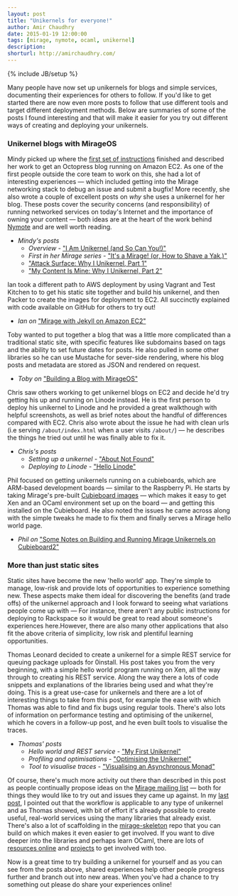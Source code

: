 ```yaml
---
layout: post
title: "Unikernels for everyone!"
author: Amir Chaudhry
date: 2015-01-19 12:00:00
tags: [mirage, nymote, ocaml, unikernel]
description:
shorturl: http://amirchaudhry.com/
---
```

{% include JB/setup %}
<!-- 
[![Alt]({{BASE_PATH}}/images/web/#.jpg)](http://www.com)

<a href="#"><img style="float: right; margin-left: 10px" src="http://amirchaudhry.com/images/web/#"></a>
 -->

Many people have now set up unikernels for blogs and simple services, documenting their experiences for others to follow.  If you'd like to get started there are now even more posts to follow that use different tools and target different deployment methods.  Below are summaries of some of the posts I found interesting and that will make it easier for you try out different ways of creating and deploying your unikernels.

### Unikernel blogs with MirageOS ###

Mindy picked up where the [first set of instructions][jekyll-unikernel] finished and described her work to get an Octopress blog running on Amazon EC2.  As one of the first people outside the core team to work on this, she had a lot of interesting experiences — which included getting into the Mirage networking stack to debug an issue and submit a bugfix!  More recently, she also wrote a couple of excellent posts on *why* she uses a unikernel for her blog.  These posts cover the security concerns (and responsibility) of running networked services on today's Internet and the importance of owning your content — both ideas are at the heart of the work behind [Nymote][] and are well worth reading.

- *Mindy's posts*
  - *Overview* - ["I Am Unikernel (and So Can You!)"][mindy-overview]
  - *First in her Mirage series* - ["It's a Mirage! (or, How to Shave a Yak.)"][mindy-first]
  - ["Attack Surface: Why I Unikernel, Part 1"][mindy-uk1]
  - ["My Content Is Mine: Why I Unikernel, Part 2"][mindy-uk2]

Ian took a different path to AWS deployment by using Vagrant and Test Kitchen to to get his static site together and build his unikernel, and then Packer to create the images for deployment to EC2.  All succinctly explained with code available on GitHub for others to try out!

- *Ian on* ["Mirage with Jekyll on Amazon EC2"][mir-jekyll]

Toby wanted to put together a blog that was a little more complicated than a traditional static site, with specific features like subdomains based on tags and the ability to set future dates for posts. He also pulled in some other libraries so he can use Mustache for sever-side rendering, where his blog posts and metadata are stored as JSON and rendered on request.

- *Toby on* ["Building a Blog with MirageOS"][toby-blog]

Chris saw others working to get unikernel blogs on EC2 and decide he'd try getting his up and running on Linode instead.  He is the first person to deploy his unikernel to Linode and he provided a great walkthough with helpful screenshots, as well as brief notes about the handful of differences compared with EC2.  Chris also wrote about the issue he had with clean urls (i.e serving `/about/index.html` when a user visits `/about/`) — he describes the things he tried out until he was finally able to fix it.  

- *Chris's posts*
  - *Setting up a unikernel* - ["About Not Found"][chris-unikernel]
  - *Deploying to Linode* - ["Hello Linode"][chris-linode]

Phil focused on getting unikernels running on a cubieboards, which are ARM-based development boards — similar to the Raspberry Pi. He starts by taking Mirage's pre-built [Cubieboard images][arm-tarball] — which makes it easy to get Xen and an OCaml environment set up on the board — and getting this installed on the Cubieboard.  He also noted the issues he came across along with the simple tweaks he made to fix them and finally serves a Mirage hello world page.

- *Phil on* ["Some Notes on Building and Running Mirage Unikernels on Cubieboard2"][phil]


### More than just static sites ###

Static sites have become the new 'hello world' app. They're simple to manage, low-risk and provide lots of opportunities to experience something new.  These aspects make them ideal for discovering the benefits (and trade offs) of the unikernel approach and I look forward to seeing what variations people come up with — For instance, there aren't any public instructions for deploying to Rackspace so it would be great to read about someone's experiences here.However, there are also many other applications that also fit the above criteria of simplicity, low risk and plentiful learning opportunities. 

Thomas Leonard decided to create a unikernel for a simple REST service for queuing package uploads for 0install.  His post takes you from the very beginning, with a simple hello world program running on Xen, all the way through to creating his REST service. Along the way there a lots of code snippets and explanations of the libraries being used and what they're doing.  This is a great use-case for unikernels and there are a lot of interesting things to take from this post, for example the ease with which Thomas was able to find and fix bugs using regular tools. There's also lots of information on performance testing and optimising of the unikernel, which he covers in a follow-up post, and he even built tools to visualise the traces. 

- *Thomas' posts*
  - *Hello world and REST service* - ["My First Unikernel"][tom-unikernel]
  - *Profiling and optimisations* - ["Optimising the Unikernel"][tom-optimise]
  - *Tool to visualise traces* - ["Visualising an Asynchronous Monad"][tom-profile]

Of course, there's much more activity out there than described in this post as people continually propose ideas on the [Mirage mailing list][mir-mail] — both for things they would like to try out and issues they came up against. In my [last post][nym-jekyll], I pointed out that the workflow is applicable to any type of unikernel and as Thomas showed, with bit of effort it's already possible to create useful, real-world services using the many libraries that already exist. There's also a lot of scaffolding in the [mirage-skeleton][] repo that you can build on which makes it even easier to get involved.  If you want to dive deeper into the libraries and perhaps learn OCaml, there are lots of [resources online][ocamlorg] and [projects][] to get involved with too.

Now is a great time to try building a unikernel for yourself and as you can see from the posts above, shared experiences help other people progress further and branch out into new areas. When you've had a chance to try something out please do share your experiences online! 


<!-- ===== LINKS ===== -->

[jekyll-unikernel]: http://amirchaudhry.com/from-jekyll-to-unikernel-in-fifty-lines/
[nymote]: http://nymote.org/
[mindy-overview]: http://www.somerandomidiot.com/blog/2014/08/18/i-am-unikernel/
[mindy-first]: http://www.somerandomidiot.com/blog/2014/03/14/its-a-mirage/
[mindy-uk1]: http://www.somerandomidiot.com/blog/2014/08/11/attack-surface-area/
[mindy-uk2]: http://www.somerandomidiot.com/blog/2014/08/14/my-content-is-mine/

[mir-jekyll]: https://github.com/iw/mirage-jekyll

[toby-blog]: http://ocaml.is-awesome.net/2014/11/building-a-blog-with-mirage-os

[chris-unikernel]: http://christopherbothwell.com/ocaml/mirage/2014/12/03/about-not-found.html
[chris-linode]: http://christopherbothwell.com/ocaml/mirage/linode/2014/12/08/hello-linode.html

[arm-tarball]: http://blobs.openmirage.org
[phil]: http://philtomson.github.io/blog/2014/09/10/some-notes-on-building-and-running-mirage-unikernels-on-cubieboard2/

[tom-unikernel]: http://roscidus.com/blog/blog/2014/07/28/my-first-unikernel/ 
[tom-optimise]: http://roscidus.com/blog/blog/2014/08/15/optimising-the-unikernel/
[tom-profile]: http://roscidus.com/blog/blog/2014/10/27/visualising-an-asynchronous-monad

[mir-mail]: http://lists.xenproject.org/cgi-bin/mailman/listinfo/mirageos-devel
[nym-jekyll]: http://nymote.org/blog/2014/from-jekyll-site-to-unikernel/
[mirage-skeleton]: https://github.com/mirage/mirage-skeleton
[ocamlorg]: http://ocaml.org/learn/books.html
[projects]: https://github.com/mirage/mirage-www/wiki/Pioneer-Projects



<!-- It's been a while since the last update and a lot of interesting things happened throughout 2014. There are two large trends, which include the ongoing spate of security issues and the increasing evidence of a strong desire for a *decentralised* Internet of Things.
 -->




<!-- ## Where to next?

These two trends point to the needs for new technological approaches in order to create more secure and safer systems. This necessarily means revisiting the old assumptions and evaluating them afresh. The products and services also need to work in a decentralised manner by default so that users can gain more agency over the way their data is used. 

In the next post, I'll cover the progress we've made with the tools underlying Nymote over the last year and how we're beginning to put the pieces together for a prototype deployment.
 -->

<!-- All of these point to the need to build new systems using . The assumptions we've made so about developing for the web have repeatedly turned out to be flawed. Systems not designed to be connected do end up networked and compounded exploits are how systems are broken.  -->



<!-- ========================================================= -->


